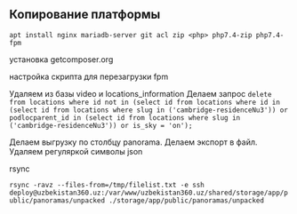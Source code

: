 ## Копирование платформы

`apt install nginx mariadb-server git acl zip <php> php7.4-zip php7.4-fpm`

установка getcomposer.org

настройка скрипта для перезагрузки fpm

Удаляем из базы video и locations_information
 Делаем запрос
 `delete from locations where id not in (select id from locations where id in (select id from locations where slug in ('cambridge-residenceNu3'))
or podlocparent_id in (select id from locations where slug in ('cambridge-residenceNu3'))
or is_sky = 'on');`

Делаем выгрузку по столбцу panorama. Делаем экспорт в файл. Удаляем регуляркой символы json

rsync


`rsync -ravz --files-from=/tmp/filelist.txt -e ssh deploy@uzbekistan360.uz:/var/www/uzbekistan360.uz/shared/storage/app/public/panoramas/unpacked ./storage/app/public/panoramas/unpacked`
